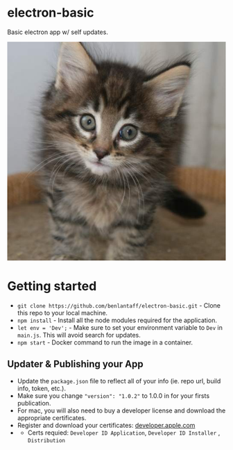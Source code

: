 # electron-basic

Basic electron app w/ self updates.

![electron-basic](https://raw.githubusercontent.com/benlantaff/electron-basic/main/icon.png)

# Getting started

- `git clone https://github.com/benlantaff/electron-basic.git` - Clone this repo to your local machine.
- `npm install` - Install all the node modules required for the application.
- `let env = 'Dev';` - Make sure to set your environment variable to `Dev` in `main.js`. This will avoid search for updates.
- `npm start` - Docker command to run the image in a container.

## Updater & Publishing your App

- Update the `package.json` file to reflect all of your info (ie. repo url, build info, token, etc.).
- Make sure you change `"version": "1.0.2"` to 1.0.0 in for your firsts publication.
- For mac, you will also need to buy a developer license and download the appropriate certificates.
- Register and download your certificates: [developer.apple.com](https://developer.apple.com/)
- - Certs requied: `Developer ID Application`, `Developer ID Installer` , `Distribution`
